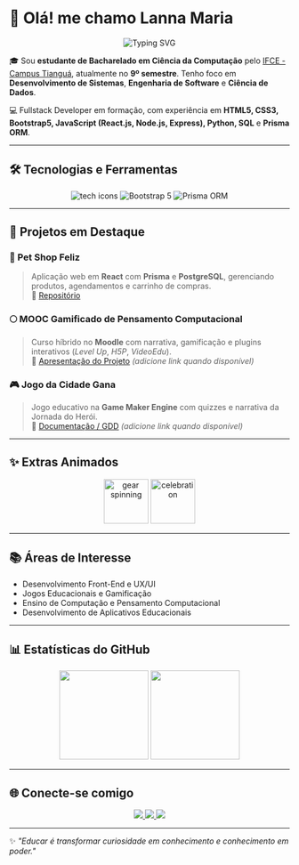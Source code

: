 # 👋 Olá! me chamo Lanna Maria

<p align="center">
  <img src="https://readme-typing-svg.herokuapp.com?font=Fira+Code&size=22&pause=1000&color=9B59B6&width=435&lines=Ola,+me+chamo+Lanna+Maria!;Desenvolvedora+Full+Stack;Apaixonada+por+Tecnologia;Seja+bem-vindo%28a%29%21" alt="Typing SVG"/>
</p>



🎓 Sou **estudante de Bacharelado em Ciência da Computação** pelo [IFCE - Campus Tianguá](https://ifce.edu.br/tiangua), atualmente no **9º semestre**. Tenho foco em **Desenvolvimento de Sistemas**, **Engenharia de Software** e **Ciência de Dados**.


💻 Fullstack Developer em formação, com experiência em **HTML5, CSS3, Bootstrap5, JavaScript (React.js, Node.js, Express), Python, SQL** e **Prisma ORM**.


---

## 🛠️ Tecnologias e Ferramentas
<p align="center">
  <img src="https://skillicons.dev/icons?i=html,css,js,react,nodejs,express,python,postgresql,git,github,vscode" alt="tech icons"/>
  <img src="https://img.shields.io/badge/Bootstrap-563d7c?style=for-the-badge&logo=bootstrap&logoColor=white" alt="Bootstrap 5"/>
  <img src="https://img.shields.io/badge/Prisma-2D3748?style=for-the-badge&logo=prisma&logoColor=white" alt="Prisma ORM"/>
</p>


---

## 💼 Projetos em Destaque

### 🐾 Pet Shop Feliz
> Aplicação web em **React** com **Prisma** e **PostgreSQL**, gerenciando produtos, agendamentos e carrinho de compras.  
🔗 [Repositório](https://github.com/LannaMaria/projeto-pet-shop-fullstack)

### 🌕 MOOC Gamificado de Pensamento Computacional
> Curso híbrido no **Moodle** com narrativa, gamificação e plugins interativos (*Level Up*, *H5P*, *VideoEdu*).  
🔗 [Apresentação do Projeto](#) *(adicione link quando disponível)*

### 🎮 Jogo da Cidade Gana
> Jogo educativo na **Game Maker Engine** com quizzes e narrativa da Jornada do Herói.  
🔗 [Documentação / GDD](#) *(adicione link quando disponível)*

---

## ✨ Extras Animados

<p align="center">
  <img src="https://media.giphy.com/media/3oEjI6SIIHBdRxXI40/giphy.gif" width="80" alt="gear spinning"/>
  <img src="https://media.giphy.com/media/l0MYt5jPR6QX5pnqM/giphy.gif" width="80" alt="celebration"/>
</p>

---

## 📚 Áreas de Interesse
- Desenvolvimento Front-End e UX/UI  
- Jogos Educacionais e Gamificação  
- Ensino de Computação e Pensamento Computacional  
- Desenvolvimento de Aplicativos Educacionais

---

## 📊 Estatísticas do GitHub
<p align="center">
  <img src="https://github-readme-stats.vercel.app/api?username=LannaMaria&show_icons=true&theme=radical" height="160em" />
  <img src="https://github-readme-stats.vercel.app/api/top-langs/?username=LannaMaria&layout=compact&theme=radical" height="160em" />
</p>

---

## 🌐 Conecte-se comigo
<p align="center">
  <a href="https://www.linkedin.com/in/lanna-maria" target="_blank">
    <img src="https://img.shields.io/badge/LinkedIn-%230077B5.svg?style=for-the-badge&logo=linkedin&logoColor=white"/>
  </a>
  <a href="mailto:lannamaria@gmail.com">
    <img src="https://img.shields.io/badge/Gmail-D14836?style=for-the-badge&logo=gmail&logoColor=white"/>
  </a>
  <a href="https://lannamaria.github.io" target="_blank">
    <img src="https://img.shields.io/badge/Portfólio-%239B59B6.svg?style=for-the-badge&logo=firefox&logoColor=white"/>
  </a>
</p>

---

✨ *"Educar é transformar curiosidade em conhecimento e conhecimento em poder."*
